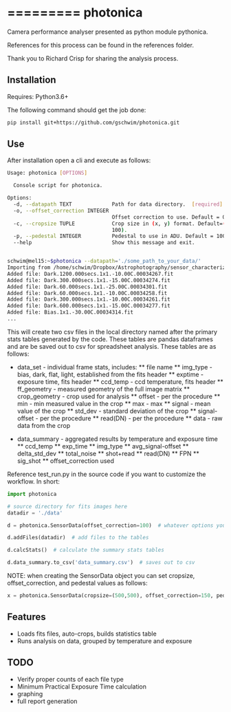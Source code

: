 =========
photonica
=========

Camera performance analyser presented as python module pythonica. 

References for this process can be found in the references folder.

Thank you to Richard Crisp for sharing the analysis process.

Installation
--------

Requires: Python3.6+

The following command should get the job done:

```bash
pip install git+https://github.com/gschwim/photonica.git
```


Use
--------

After installation open a cli and execute as follows:

```bash
Usage: photonica [OPTIONS]

  Console script for photonica.

Options:
  -d, --datapath TEXT             Path for data directory.  [required]
  -o, --offset_correction INTEGER
                                  Offset correction to use. Default = 0
  -c, --cropsize TUPLE            Crop size in (x, y) format. Default=(100,
                                  100).
  -p, --pedestal INTEGER          Pedestal to use in ADU. Default = 10000
  --help                          Show this message and exit.


schwim@mel15:~$photonica --datapath='./some_path_to_your_data/'
Importing from /home/schwim/Dropbox/Astrophotography/sensor_characterization/data
Added file: Dark.1200.000secs.1x1.-10.00C.00034267.fit
Added file: Dark.300.000secs.1x1.-15.00C.00034274.fit
Added file: Dark.60.000secs.1x1.-25.00C.00034301.fit
Added file: Dark.60.000secs.1x1.-10.00C.00034258.fit
Added file: Dark.300.000secs.1x1.-10.00C.00034261.fit
Added file: Dark.600.000secs.1x1.-15.00C.00034277.fit
Added file: Bias.1x1.-30.00C.00034314.fit
...
```

This will create two csv files in the local directory named after the primary stats tables generated by the code. These tables are pandas dataframes and are be saved out to csv for spreadsheet analysis. These tables are as follows:

* data_set - individual frame stats, includes:
** file name
** img_type - bias, dark, flat, light, established from the fits header
** exptime - exposure time, fits header
** ccd_temp - ccd temperature, fits header
** ff_geometry - measured geometry of the full image matrix
** crop_geometry - crop used for analysis
** offset - per the procedure
** min - min measured value in the crop
** max - max
** signal - mean value of the crop
** std_dev - standard deviation of the crop
** signal-offset - per the procedure
** read(DN) - per the procedure
** data - raw data from the crop

* data_summary - aggregated results by temperature and exposure time
** ccd_temp
** exp_time 
** img_type
** avg_signal-offset
** delta_std_dev
** total_noise
** shot+read
** read(DN)
** FPN
** sig_shot
** offset_correction used

Reference test_run.py in the source code if you want to customize the workflow. In short:

```python
import photonica

# source directory for fits images here
datadir = './data'

d = photonica.SensorData(offset_correction=100)  # whatever options you desire

d.addFiles(datadir)  # add files to the tables

d.calcStats()  # calculate the summary stats tables

d.data_summary.to_csv('data_summary.csv')  # saves out to csv
```

NOTE: when creating the SensorData object you can set cropsize, offset_correction, and pedestal values as follows:

```python
x = photonica.SensorData(cropsize=(500,500), offset_correction=150, pedestal=10000)
```

Features
--------

* Loads fits files, auto-crops, builds statistics table
* Runs analysis on data, grouped by temperature and exposure

TODO
--------

 * Verify proper counts of each file type
 * Minimum Practical Exposure Time calculation
 * graphing
 * full report generation

 
